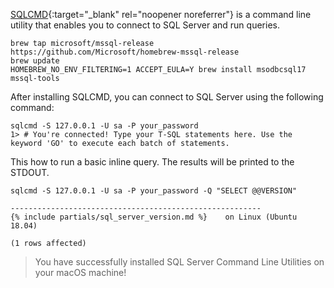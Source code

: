 [SQLCMD](https://docs.microsoft.com/sql/linux/sql-server-linux-setup-tools){:target="_blank" rel="noopener noreferrer"} is a command line utility that enables you to connect to SQL Server and run queries.

```terminal
brew tap microsoft/mssql-release https://github.com/Microsoft/homebrew-mssql-release
brew update
HOMEBREW_NO_ENV_FILTERING=1 ACCEPT_EULA=Y brew install msodbcsql17 mssql-tools
```

After installing SQLCMD, you can connect to SQL Server using the following command:

```terminal
sqlcmd -S 127.0.0.1 -U sa -P your_password
1> # You're connected! Type your T-SQL statements here. Use the keyword 'GO' to execute each batch of statements.
```

This how to run a basic inline query. The results will be printed to the STDOUT.

```terminal
sqlcmd -S 127.0.0.1 -U sa -P your_password -Q "SELECT @@VERSION"
```

```results
--------------------------------------------------------
{% include partials/sql_server_version.md %}    on Linux (Ubuntu 18.04)

(1 rows affected)
```

> You have successfully installed SQL Server Command Line Utilities on your macOS machine!
